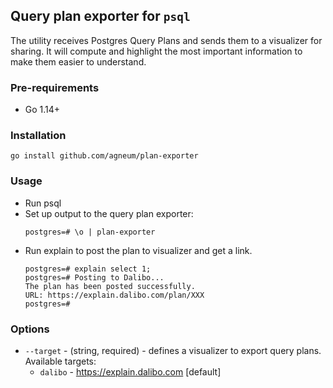 ## Query plan exporter for `psql`

The utility receives Postgres Query Plans and sends them to a visualizer for sharing. 
It will compute and highlight the most important information to make them easier to understand.

### Pre-requirements

- Go 1.14+

### Installation

``` 
go install github.com/agneum/plan-exporter
```

### Usage  

* Run psql
* Set up output to the query plan exporter:
    ```
    postgres=# \o | plan-exporter
    ```
* Run explain to post the plan to visualizer and get a link.
    ```
    postgres=# explain select 1;
    postgres=# Posting to Dalibo...
    The plan has been posted successfully.
    URL: https://explain.dalibo.com/plan/XXX
    postgres=#
    ```
  
### Options

- `--target` - (string, required) - defines a visualizer to export query plans. 
  Available targets:
  - `dalibo` - https://explain.dalibo.com [default]

